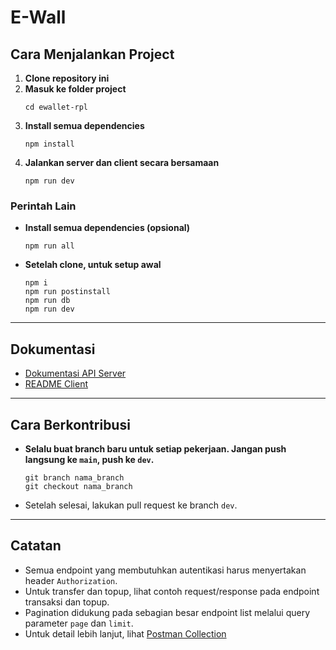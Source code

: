 # E-Wall

## Cara Menjalankan Project

1. **Clone repository ini**
2. **Masuk ke folder project**
   ```
   cd ewallet-rpl
   ```
3. **Install semua dependencies**
   ```
   npm install
   ```
4. **Jalankan server dan client secara bersamaan**
   ```
   npm run dev
   ```

### Perintah Lain

- **Install semua dependencies (opsional)**
  ```
  npm run all
  ```
- **Setelah clone, untuk setup awal**
  ```
  npm i
  npm run postinstall
  npm run db
  npm run dev
  ```

---

## Dokumentasi

- [Dokumentasi API Server](/server/README.md)
- [README Client](/client/README.md)

---

## Cara Berkontribusi

- **Selalu buat branch baru untuk setiap pekerjaan. Jangan push langsung ke `main`, push ke `dev`.**
  ```
  git branch nama_branch
  git checkout nama_branch
  ```
- Setelah selesai, lakukan pull request ke branch `dev`.

---

## Catatan

- Semua endpoint yang membutuhkan autentikasi harus menyertakan header `Authorization`.
- Untuk transfer dan topup, lihat contoh request/response pada endpoint transaksi dan topup.
- Pagination didukung pada sebagian besar endpoint list melalui query parameter `page` dan `limit`.
- Untuk detail lebih lanjut, lihat [Postman Collection](./E-Wall.postman_collection.json)